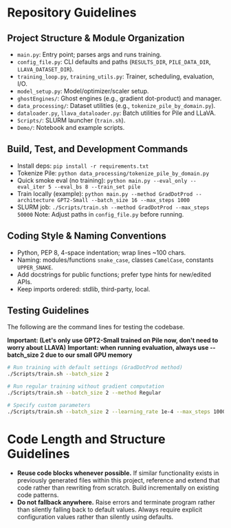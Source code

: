# Repository Guidelines

## Project Structure & Module Organization
- `main.py`: Entry point; parses args and runs training.
- `config_file.py`: CLI defaults and paths (`RESULTS_DIR`, `PILE_DATA_DIR`, `LLAVA_DATASET_DIR`).
- `training_loop.py`, `training_utils.py`: Trainer, scheduling, evaluation, I/O.
- `model_setup.py`: Model/optimizer/scaler setup.
- `ghostEngines/`: Ghost engines (e.g., gradient dot-product) and manager.
- `data_processing/`: Dataset utilities (e.g., `tokenize_pile_by_domain.py`).
- `dataloader.py`, `llava_dataloader.py`: Batch utilities for Pile and LLaVA.
- `Scripts/`: SLURM launcher (`train.sh`).
- `Demo/`: Notebook and example scripts.

## Build, Test, and Development Commands
- Install deps: `pip install -r requirements.txt`
- Tokenize Pile: `python data_processing/tokenize_pile_by_domain.py`
- Quick smoke eval (no training): `python main.py --eval_only --eval_iter 5 --eval_bs 8 --train_set pile`
- Train locally (example):
  `python main.py --method GradDotProd --architecture GPT2-Small --batch_size 16 --max_steps 1000`
- SLURM job: `./Scripts/train.sh --method GradDotProd --max_steps 50000`
Note: Adjust paths in `config_file.py` before running.

## Coding Style & Naming Conventions
- Python, PEP 8, 4-space indentation; wrap lines ~100 chars.
- Naming: modules/functions `snake_case`, classes `CamelCase`, constants `UPPER_SNAKE`.
- Add docstrings for public functions; prefer type hints for new/edited APIs.
- Keep imports ordered: stdlib, third-party, local.

## Testing Guidelines

The following are the command lines for testing the codebase. 

**Important: (Let's only use GPT2-Small trained on Pile now, don't need to worry about LLAVA)**
**Important: when running evaluation, always use --batch_size 2 due to our small GPU memory**
```bash
# Run training with default settings (GradDotProd method)
./Scripts/train.sh --batch_size 2

# Run regular training without gradient computation
./Scripts/train.sh --batch_size 2 --method Regular

# Specify custom parameters
./Scripts/train.sh --batch_size 2 --learning_rate 1e-4 --max_steps 100000
```

# Code Length and Structure Guidelines
- **Reuse code blocks whenever possible.** If similar functionality exists in previously generated files within this project, reference and extend that code rather than rewriting from scratch. Build incrementally on existing code patterns.
- **Do not fallback anywhere.** Raise errors and terminate program rather than silently falling back to default values. Always require explicit configuration values rather than silently using defaults. 

